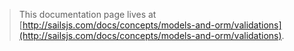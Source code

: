 > This documentation page lives at [http://sailsjs.com/docs/concepts/models-and-orm/validations](http://sailsjs.com/docs/concepts/models-and-orm/validations).

<!-- ## Ignored Properties

If you want to build custom functionality on top of Waterline models and you need to define custom model attribute properties, the Waterline validations will probably throw an error. If you know what you're doing, you can tell Waterline to ignore certain properties and not run validations for them (so this is different from custom validations).

Example model:
```javascript
attributes: {
  email: {
    type: 'email',
    special: true // ignored by validation
  },
  cousins: {
    collection: 'related',
    via: 'property',
    async: true // ignored by validation
  }
}
``` -->
